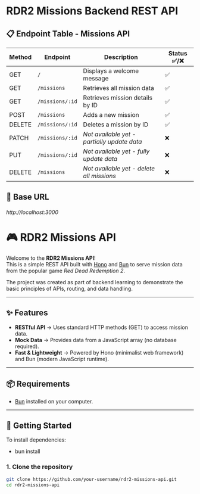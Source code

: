 # RDR2 Missions Backend REST API

## 📋 Endpoint Table - Missions API

| Method | Endpoint        | Description                                 | Status ✅/❌ |
| ------ | --------------- | ------------------------------------------- | ------------ |
| GET    | `/`             | Displays a welcome message                  | ✅           |
| GET    | `/missions`     | Retrieves all mission data                  | ✅           |
| GET    | `/missions/:id` | Retrieves mission details by ID             | ✅           |
| POST   | `/missions`     | Adds a new mission                          | ✅           |
| DELETE | `/missions/:id` | Deletes a mission by ID                     | ✅           |
| PATCH  | `/missions/:id` | _Not available yet - partially update data_ | ❌           |
| PUT    | `/missions/:id` | _Not available yet - fully update data_     | ❌           |
| DELETE | `/missions`     | _Not available yet - delete all missions_   | ❌           |

## 🚀 Base URL

###### http://localhost:3000

# 🎮 RDR2 Missions API

Welcome to the **RDR2 Missions API**!  
This is a simple REST API built with [Hono](https://hono.dev) and [Bun](https://bun.sh) to serve mission data from the popular game _Red Dead Redemption 2_.

The project was created as part of backend learning to demonstrate the basic principles of APIs, routing, and data handling.

---

## ✨ Features

- **RESTful API** → Uses standard HTTP methods (GET) to access mission data.
- **Mock Data** → Provides data from a JavaScript array (no database required).
- **Fast & Lightweight** → Powered by Hono (minimalist web framework) and Bun (modern JavaScript runtime).

---

## 📦 Requirements

- [Bun](https://bun.sh) installed on your computer.

---

## 🚀 Getting Started

To install dependencies:

- bun install

### 1. Clone the repository

```bash
git clone https://github.com/your-username/rdr2-missions-api.git
cd rdr2-missions-api
```
